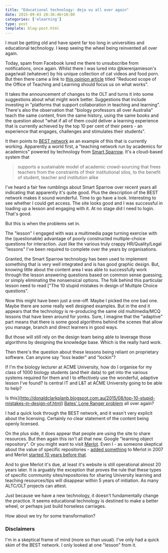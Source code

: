 ```yaml
---
title: "Educational technology: deja vu all over again"
date: 2015-09-03 20:36:46+10:00
categories: ['elearning']
type: post
template: blog-post.html
---
```

I must be getting old and have spent far too long in universities and educational technology. I keep seeing the wheel being reinvented all over again.

Today, spam from Facebook lured me there to unsubscribe from notifications, once again. Whilst there I was lured into @kierenjamieson's page/wall (whatever) by his unique collection of cat videos and food porn. But then there came a link to [this opinion article](http://www.onlineopinion.com.au/view.asp?article=17542) titled "Reduced scope of the Office of Teaching and Learning should focus us on what works".

It takes the announcement of changes to the OLT and turns it into some suggestions about what might work better. Suggestions that include investing in "platforms that support collaboration in teaching and learning". There's also the observation that "biology professors all over Australia" teach the same content, from the same history, using the same books and the question about "what if all of them could deliver a learning experience that is currently achieved by the top 10 per cent of their peers - an experience that engages, challenges and stimulates their students".

It then points to [BEST network](https://www.best.edu.au/) as an example of this that is currently working. Apparently a world first, a "teaching network run by academics for academics" powered by technology from [Smart Sparrow](https://www.smartsparrow.com/). It's a cloud-based system that

> supports a sustainable model of academic crowd-sourcing that frees teachers from the constraints of their institutional silos, to the benefit of student, teacher and institution alike

I've heard a fair few rumblings about Smart Sparrow over recent years all indicating that apparently it's quite good. Plus the description of the BEST network makes it sound wonderful. Time to go have a look. Interesting to see whether I could get access. The site looks good and I was successful in loading up a lesson and engaging with it. At no stage did I need to login. That's good.

But this is when the problems set in.

The "lesson" I engaged with was a multimedia page turning exercise with the (questionable) advantage of poorly constructed multiple-choice questions for interaction. Just like the various truly crappy HR/Quality/Legal "lessons" I've been required to complete over the years by organisations.

Granted, the Smart Sparrow technology has been used to implement something that is very well integrated and is has good graphic design. But, knowing little about the content area I was able to successfully work through the lesson answering questions based on common sense guessing, or simply eliminating the nonsensical options. The folk behind this particular lesson need to read ["The 10 stupid mistakes in design of Multiple Choice questions".

Now this might have been just a one-off. Maybe I picked the one bad one. Maybe there are some really well designed examples. But in the end it appears that the technology is re-producing the same old multimedia/MCQ lessons that have been around for yonks. Sure, I imagine that the "adaptive" part means that there is some good algorithms behind the scenes that allow you manage, branch and direct learners in good ways.

But those will still rely on the design team being able to leverage those algorithms by designing the knowledge base. Which is the really hard work.

Then there's the question about these lessons being reliant on proprietary software. Can anyone say "loss leader" and "lockin"?

If I'm the biology lecturer at ACME University, how do I organise for my class of 1000 biology students (and their data) to get into the various systems required for them and I to effectively use the wonderful, adaptive lesson I've found? Is central IT and L&T at ACME University going to be able to help?

Is this](http://donaldclarkplanb.blogspot.com.au/2015/08/top-10-stupid-mistakes-in-design-of.html) [Bates' Lone Ranger problem](http://innovationmemes.blogspot.com.au/2014/03/tony-bates-on-lone-ranger-model-of.html) all over again?

I had a quick look through the BEST network, and it wasn't very explicit about the licensing. Certainly no clear statement of the content being openly licensed.

On the plus side, it does appear that people are using the site to share resources. But then again this isn't all that new. Google "learning object repository". Or you might want to visit [Merlot](https://www.merlot.org/merlot/index.htm). Even I - as someone skeptical about the value of specific repositories - [added something](https://www.merlot.org/merlot/viewMaterial.htm?id=270420&hitlist=keywords%3Ddavid%2520jones&fromUnified=true) to Merlot in 2007 and Merlot [started 10 years before that](http://info.merlot.org/merlothelp/index.htm#who_we_are.htm).

And to give Merlot it's due, at least it's website is still operational almost 20 years later. It is arguably the exception that proves the rule that these types of specific community sites/repositories for sharing University learning and teaching resources/tips will disappear within 5 years of initiation. As many ALTC/OLT projects can attest.

Just because we have a new technology, it doesn't fundamentally change the practice. It seems educational technology is destined to make a better wheel, or perhaps just build horseless carriages.

How about we try for some transformation?

### Disclaimers

I'm in a skeptical frame of mind (more so than usual). I've only had a quick skim of the BEST network. I only looked at one "lesson" from it.
